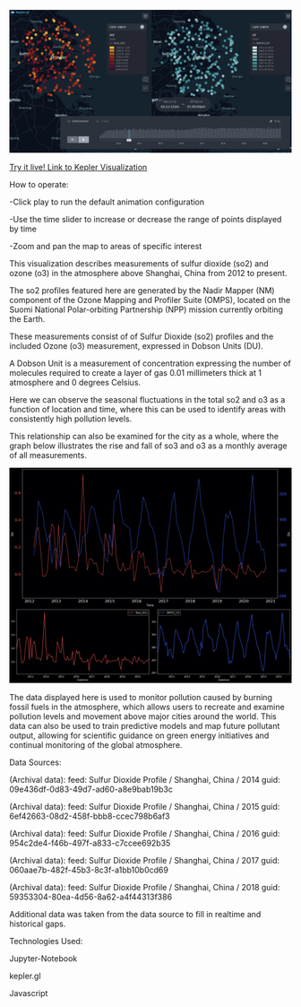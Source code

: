 ![](https://github.com/thenick775/terbine_visualizations/blob/master/suomi_so2_o3_vis/graphics/demo.png)

[Try it live! Link to Kepler Visualization](https://raw.githack.com/thenick775/terbine_visualizations/master/suomi_so2_o3_vis/src/kepler.gl.html)

How to operate:

-Click play to run the default animation configuration

-Use the time slider to increase or decrease the range of points displayed by time

-Zoom and pan the map to areas of specific interest

This visualization describes measurements of sulfur dioxide (so2) and ozone (o3) in the atmosphere above Shanghai, China from 2012 to present.

The so2 profiles featured here are generated by the Nadir Mapper (NM) component of the Ozone Mapping and Profiler Suite (OMPS),
located on the Suomi National Polar-orbiting Partnership (NPP) mission currently orbiting the Earth.

These measurements consist of of Sulfur Dioxide (so2) profiles and the included Ozone (o3) measurement, expressed in Dobson Units (DU).

A Dobson Unit is a measurement of concentration expressing the number of molecules required to create a layer of gas 0.01 millimeters
thick at 1 atmosphere and 0 degrees Celsius.

Here we can observe the seasonal fluctuations in the total so2 and o3 as a function of location and time, where this
can be used to identify areas with consistently high pollution levels.

This relationship can also be examined for the city as a whole, where the graph below illustrates the rise and fall of so3 and o3 as
a monthly average of all measurements.

![](https://github.com/thenick775/terbine_visualizations/blob/suomi_setup/suomi_so2_o3_vis/graphics/fullplot.jpg)

The data displayed here is used to monitor pollution caused by burning fossil fuels in the atmosphere, which allows users to recreate and examine pollution levels and movement above major cities around the world. This data can also be used to train predictive models and map future pollutant output, allowing for scientific guidance on green energy initiatives and continual monitoring of the global atmosphere.

Data Sources:

(Archival data): feed: Sulfur Dioxide Profile / Shanghai, China / 2014 guid: 09e436df-0d83-49d7-ad60-a8e9bab19b3c

(Archival data): feed: Sulfur Dioxide Profile / Shanghai, China / 2015 guid: 6ef42663-08d2-458f-bbb8-ccec798b6af3

(Archival data): feed: Sulfur Dioxide Profile / Shanghai, China / 2016 guid: 954c2de4-f46b-497f-a833-c7ccee692b35

(Archival data): feed: Sulfur Dioxide Profile / Shanghai, China / 2017 guid: 060aae7b-482f-45b3-8c3f-a1bb10b0cd69

(Archival data): feed: Sulfur Dioxide Profile / Shanghai, China / 2018 guid: 59353304-80ea-4d56-8a62-a4f44313f386

Additional data was taken from the data source to fill in realtime and historical gaps.

Technologies Used:

Jupyter-Notebook

kepler.gl

Javascript
